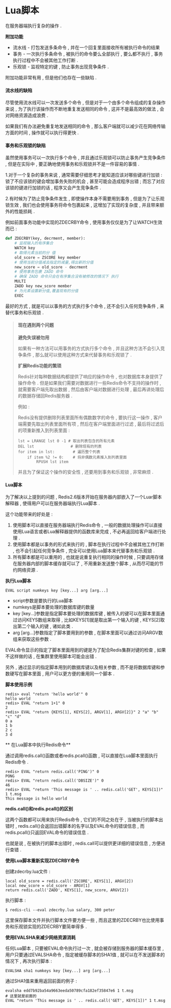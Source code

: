 # Lua脚本

在服务器端执行复杂的操作 .

**附加功能**

* 流水线 - 打包发送多条命令 , 并在一个回复里面接收所有被执行命令的结果
* 事务 - 一次执行多条命令 , 被执行的命令要么全部执行 , 要么都不执行 , 事务执行过程中不会被其他工作打断 . 
* 乐观锁 - 监视特定的键 , 防止事务出现竞争条件 . 

附加功能非常有用 , 但是他们也存在一些缺陷 .

#### 流水线的缺陷

尽管使用流水线可以一次发送多个命令 , 但是对于一个由多个命令组成的复杂操作来说 , 为了执行该操作而不断地重复发送相同的命令 , 这并不是最高效的做法 , 会对网络资源造成浪费 .

如果我们有办法避免重复地发送相同的命令 , 那么客户端就可以减少花在网络传输方面的时间 , 操作就可以执行得更快 .

#### 事务和乐观锁的缺陷

虽然使用事务可以一次执行多个命令 , 并且通过乐观锁可以防止事务产生竞争条件 , 但是在实际中 , 要正确地使用事务和乐观锁并不是一件容易的事情 .

1.对于一个复杂的事务来说 , 通常需要仔细思考才能知道应该对哪些键进行加锁 : 锁了不应该锁的键会增加事务失败的机会 , 甚至可能会造成程序出错 ; 而忘了对应该锁的键进行加锁的话 , 程序又会产生竞争条件 .

2.有时候为了防止竞争条件发生 , 即使操作本身不需要用到事务 , 但是为了让乐观锁生效 , 我们也会使用事务将命令包裹起来 , 这增加了实现的复杂度 , 并且带来额外的性能损耗 .

例如前面事务功能中实现的ZDECRBY命令 , 使用事务仅仅是为了让WATCH生效而已 :

```py
def ZDECRBY(key, decrment, member):
    # 监视输入的有序集合
    WATCH key
    # 取得元素当前的分 值
    old_score = ZSCORE key member
    # 使用当前分值减去指定的减量,得出新的分值 
    new_score = old_score - decrment
    # 使用事务包裹 ZADD 命令
    # 确保 ZADD 命令只会在有序集合没有被修改的情况下 执行
    MULTI
    ZADD key new_score member 
    # 为元素设置新分值,覆盖现有的分值 
    EXEC
```

最好的方式 , 就是可以以事务的方式执行多个命令 , 还不会引入任何竞争条件 , 来替代事务和乐观锁 .

> #### **现在遇到两个问题**
>
> **避免失误被勿用**
>
> 如果有一种方法可以用事务的方式执行多个命令 , 并且这种方法不会引入竞争条件 , 那么就可以使用这种方式来代替事务和乐观锁了 .
>
> **扩展Redis功能的繁琐**
>
> Redis针对每种数据结构都提供了响应的操作命令 , 也对数据库本身提供了操作命令 . 但是如果我们需要对数据进行一些Redis命令不支持的操作时 , 就需要客户端先取出数据 , 然后由客户端对数据进行处理 , 最后再讲处理后的数据存储回Redis服务器 .
>
> 例如 :
>
> Redis没有提供删除列表里面所有偶数数字的命令 , 要执行这一操作 , 客户端需要先取出列表里面所有项 , 然后在客户端里面进行过滤 , 最后将过滤后的项重新推入到列表里面 :
>
> ```
> lst = LRANGE lst 0 -1 # 取出列表包含的所有元素
> DEL lst                # 删除现有的列表
> for item in lst:        # 遍历整个列表
>     if item %2 != 0:    # 将非偶数元素推入到列表里面
>         RPUSH lst item
> ```
>
> 并且为了保证这个操作的安全性 , 还要用到事务和乐观锁 , 非常麻烦 .

#### Lua脚本

为了解决以上提到的问题 , Redis2.6版本开始在服务器内部嵌入了一个Luar脚本解释器 , 使得用户可以在服务器端执行Lua脚本 .

这个功能带来的好处是 :

1. 使用脚本可以直接在服务器端执行Redis命令 , 一般的数据处理操作可以直接使用Lua语言或者Lua解释器提供的函数库来完成 , 不必再返回给客户端进行处理 . 
2. 使用脚本都是以事务的形式来执行的 , 脚本在执行过程中不会被其他工作打断 , 也不会引起任何竞争条件 , 完全可以使用Lua脚本来代替事务和乐观锁 . 
3. 所有脚本都是可以重用的 , 也就是说重复执行相同的操作时候 , 只要调用存储在服务器内部的脚本缓存就可以了 , 不用重新发送整个脚本 , 从而尽可能的节约网络资源 . 

**执行Lua脚本**

```
EVAL script numkeys key [key...] arg [arg...]
```

* script参数是要执行的Lua脚本
* numkeys是脚本要处理的数据库键的数量
* key \[key...\]参数是指定脚本要处理的数据库键 , 被传入的键可以在脚本里面通过访问KEYS数组来取得 , 比如KEYS\[1\]就是取出第一个输入的键 , KEYS\[2\]取出第二个输入的键 , 诸如此类 . 
* arg \[arg...\]参数指定了脚本要用到的参数 , 在脚本里面可以通过访问ARGV数组来获取这些参数 . 

EVAL命令显示的指定了脚本里面用到的键是为了配合Redis集群对键的检查 , 如果不这样做的话 , 在集群里使用脚本可能会出错 .

另外 , 通过显示的指定脚本用到的数据库键以及相关参数 , 而不是将数据库键和参数硬写在脚本里面 , 用户可以更方便的重用同一个脚本 .

**脚本使用示例**

```
redis> eval "return 'hello world'" 0
hello world
redis> EVAL "return 1+1" 0
2
redis> EVAL "return {KEYS[1], KEYS[2], ARGV[1], ARGV[2]}" 2 "a" "b" "c" "d"
0 a
1 b
2 c
3 d
```

** 在Lua脚本中执行Redis命令**

通过调用redis.call\(\)函数或者redis.pcall\(\)函数 , 可以直接在Lua脚本里面执行Redis命令 .

```
redis> EVAL "return redis.call('PING')" 0
PONG
redis> EVAL "return redis.call('DBSIZE')" 0
46
redis> EVAL "return 'This message is ' .. redis.call('GET', KEYS[1])" 1 t.msg
This message is hello world
```

**redis.call\(\)和redis.pcall\(\)的区别**

这两个函数都可以用来执行Redis命令 , 它们的不同之处在于 , 当被执行的脚本出错时 , redis.call\(\)会返回出错脚本的名字以及EVAL命令的错误信息 , 而redis.pcall\(\)只返回EVAL命令的错误信息 .

也就是说 , 在被执行的脚本出错时 , redis.call可以提供更详细的错误信息 , 方便进行查错 .

**使用Lua脚本重新实现ZDECRBY命令**

创建zdecrby.lua文件 :

```
local old_score = redis.call('ZSCORE', KEYS[1], ARGV[2])
local new_score = old_score - ARGV[1]
return redis.call('ZADD', KEYS[1], new_score, ARGV[2])
```

执行脚本 :

```
$ redis-cli --eval zdecrby.lua salary, 300 peter
```

这里保存脚本文件并执行脚本文件要方便一些 , 而且这里的ZDECRBY也比使用事务和乐观锁实现的ZDECRBY要简单得多 .

**使用EVALSHA来减少网络资源消耗**

任何Lua脚本 , 只要被EVAL命令执行过一次 , 就会被存储到服务器的脚本缓存里 , 用户只要通过EVALSHA命令 , 指定被缓存脚本的SHA1值 , 就可以在不发送脚本的情况下 , 再次执行脚本 : 

```
EVALSHA sha1 numkeys key [key...] arg [arg...]
```

通过SHA1值来重用返回前面的例子 : 

```
evalsha edd7b92ba54a9663eeda50789cfa182ef35847e6 1 t.msg
# 这里就是前面的
EVAL "return 'This message is ' .. redis.call('GET', KEYS[1])" 1 t.msg
```



